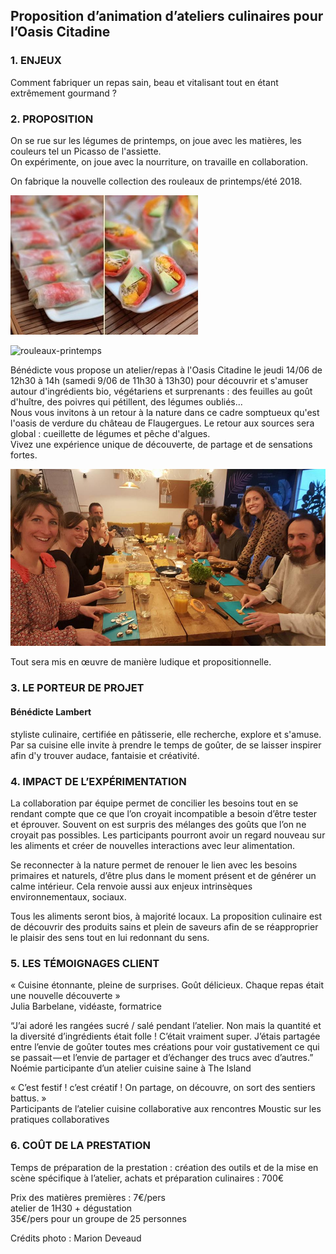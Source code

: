 ## Proposition d’animation d’ateliers culinaires pour l’Oasis Citadine 




### 1.	ENJEUX 

Comment fabriquer un repas sain, beau et vitalisant tout en étant extrêmement gourmand ?  



### 2.	 PROPOSITION

  On se rue sur les légumes de printemps, on joue avec les matières, les couleurs tel un Picasso de l'assiette.  
On expérimente, on joue avec la nourriture, on travaille en collaboration.  

On fabrique la nouvelle collection des rouleaux de printemps/été 2018.  

 
![rouleaux](https://github.com/bndct-lmbrt/ateliers/raw/master/medias/springrolls.jpg)

![rouleaux-printemps](https://github.com/bndct-lmbrt/ateliers/raw/master/medias/rouleaux-printemps.jpg)
 

Bénédicte vous propose un atelier/repas à l'Oasis Citadine le jeudi 14/06 de 12h30 à 14h (samedi 9/06 de 11h30 à 13h30) pour découvrir et s'amuser autour d'ingrédients bio, végétariens et surprenants : des feuilles au goût d'huître, des poivres qui pétillent, des légumes oubliés...  
Nous vous invitons à un retour à la nature dans ce cadre somptueux qu'est l'oasis de verdure du château de Flaugergues. Le retour aux sources sera global : cueillette de légumes et pêche d'algues.   
Vivez une expérience unique de découverte, de partage et de sensations fortes.  


 ![atelier](https://github.com/bndct-lmbrt/ateliers/raw/master/medias/atelier-festif.jpg)


Tout sera mis en œuvre de manière ludique et propositionnelle.  



### 3.	LE PORTEUR DE PROJET


#### Bénédicte Lambert


styliste culinaire, certifiée en pâtisserie, elle recherche, explore et s'amuse. Par sa cuisine elle invite à prendre le temps de goûter, de se laisser inspirer afin d'y trouver audace, fantaisie et créativité.  




### 4.	IMPACT DE L’EXPÉRIMENTATION
La collaboration par équipe permet de concilier les besoins tout en se rendant compte que ce que l’on croyait incompatible a besoin d’être tester et éprouver. Souvent on est surpris des mélanges des goûts que l’on ne croyait pas possibles. Les participants pourront avoir un regard nouveau sur les aliments et créer de nouvelles interactions avec leur alimentation.  

Se reconnecter à la nature permet de renouer le lien avec les besoins primaires et naturels, d’être plus dans le moment présent et de générer un calme intérieur. Cela renvoie aussi aux enjeux intrinsèques environnementaux, sociaux.  

Tous les aliments seront bios, à majorité locaux. La proposition culinaire est de découvrir des produits sains et plein de saveurs afin de se réapproprier le plaisir des sens tout en lui redonnant du sens.  


### 5.	LES TÉMOIGNAGES CLIENT

« Cuisine étonnante, pleine de surprises. Goût délicieux. Chaque repas était une nouvelle découverte »  
Julia Barbelane, vidéaste, formatrice  

“J’ai adoré les rangées sucré / salé pendant l’atelier. Non mais la quantité et la diversité d’ingrédients était folle ! C’était vraiment super. J’étais partagée entre l’envie de goûter toutes mes créations pour voir gustativement ce qui se passait — et l’envie de partager et d’échanger des trucs avec d’autres.”  
Noémie participante d’un atelier cuisine saine à The Island  

« C’est festif ! c’est créatif ! On partage, on découvre, on sort des sentiers battus. »  
Participants de l’atelier cuisine collaborative aux rencontres Moustic sur les pratiques collaboratives  





### 6.	COÛT DE LA PRESTATION

Temps de préparation de la prestation : création des outils et de la mise en scène spécifique à l’atelier, achats et préparation culinaires : 700€   

Prix des matières premières : 7€/pers  
atelier de 1H30 + dégustation  
35€/pers pour un groupe de 25 personnes   




Crédits photo : Marion Deveaud
